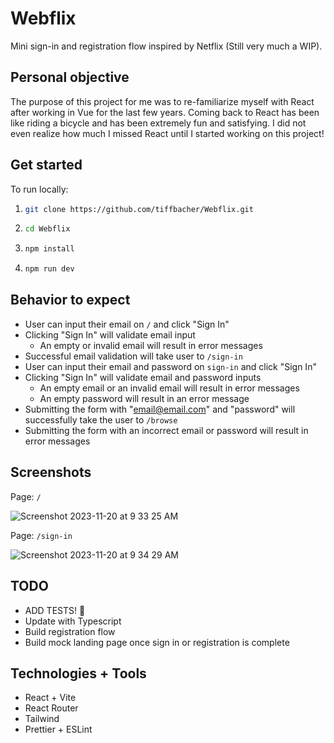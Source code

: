 # Webflix

Mini sign-in and registration flow inspired by Netflix (Still very much a WIP). 

## Personal objective

The purpose of this project for me was to re-familiarize myself with React after working in Vue for the last few years. Coming back to React has been like riding a bicycle and has been extremely fun and satisfying. I did not even realize how much I missed React until I started working on this project!

## Get started

To run locally:

1. ```bash
   git clone https://github.com/tiffbacher/Webflix.git
   ```
2. ```bash
   cd Webflix
   ```
3. ```bash
   npm install
   ```
4. ```bash
   npm run dev
   ```

## Behavior to expect

- User can input their email on `/` and click "Sign In"
- Clicking "Sign In" will validate email input
  - An empty or invalid email will result in error messages
- Successful email validation will take user to `/sign-in`
- User can input their email and password on `sign-in` and click "Sign In"
- Clicking "Sign In" will validate email and password inputs
  - An empty email or an invalid email will result in error messages
  - An empty password will result in an error message
- Submitting the form with "email@email.com" and "password" will successfully take the user to `/browse`
- Submitting the form with an incorrect email or password will result in error messages

## Screenshots

Page: `/`

![Screenshot 2023-11-20 at 9 33 25 AM](https://github.com/tiffbacher/Webflix/assets/56415813/111f1dca-9452-45b6-9c52-df15ece7ad49)

Page: `/sign-in`

![Screenshot 2023-11-20 at 9 34 29 AM](https://github.com/tiffbacher/Webflix/assets/56415813/c1452a80-e556-41a9-9093-00eb83b849df)

## TODO

- ADD TESTS! 🤪
- Update with Typescript
- Build registration flow
- Build mock landing page once sign in or registration is complete

## Technologies + Tools

- React + Vite
- React Router
- Tailwind
- Prettier + ESLint
